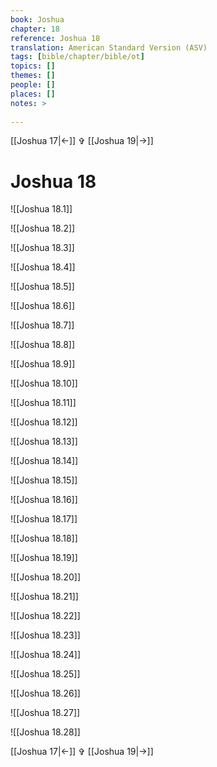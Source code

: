 ```yaml
---
book: Joshua
chapter: 18
reference: Joshua 18
translation: American Standard Version (ASV)
tags: [bible/chapter/bible/ot]
topics: []
themes: []
people: []
places: []
notes: >
  
---
```


[[Joshua 17|<-]] ✞ [[Joshua 19|->]]

# Joshua 18

![[Joshua 18.1]]

![[Joshua 18.2]]

![[Joshua 18.3]]

![[Joshua 18.4]]

![[Joshua 18.5]]

![[Joshua 18.6]]

![[Joshua 18.7]]

![[Joshua 18.8]]

![[Joshua 18.9]]

![[Joshua 18.10]]

![[Joshua 18.11]]

![[Joshua 18.12]]

![[Joshua 18.13]]

![[Joshua 18.14]]

![[Joshua 18.15]]

![[Joshua 18.16]]

![[Joshua 18.17]]

![[Joshua 18.18]]

![[Joshua 18.19]]

![[Joshua 18.20]]

![[Joshua 18.21]]

![[Joshua 18.22]]

![[Joshua 18.23]]

![[Joshua 18.24]]

![[Joshua 18.25]]

![[Joshua 18.26]]

![[Joshua 18.27]]

![[Joshua 18.28]]

[[Joshua 17|<-]] ✞ [[Joshua 19|->]]
